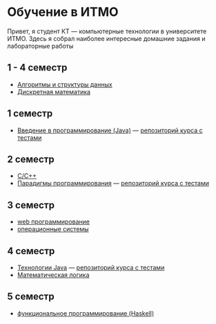 # Обучение в ИТМО

Привет, я студент КТ — компьютерные технологии в университете ИТМО.
Здесь я собрал наиболее интересные домашние задания и лабораторные работы

## 1 - 4 семестр

* [Алгоритмы и структуры данных](algorithms-and-data-structures)
* [Дискретная математика](discrete-mathematics)

## 1 семестр

* [Введение в программирование (Java)](prog-intro) — [репозиторий курса с тестами](prog-intro-tests)

## 2 семестр

* [C/C++](C++)
* [Парадигмы программирования](prog-paradigms) — [репозиторий курса с тестами](prog-intro-tests)

## 3 семестр

* [web программирование](web-development)
* [операционные системы](operating-systems)

## 4 семестр

* [Технологии Java](java-advanced) — [репозиторий курса с тестами](java-advanced-tests)
* [Математическая логика](mathematical-logic)

## 5 семестр

* [функциональное программирование (Haskell)](functional-programming-haskell)